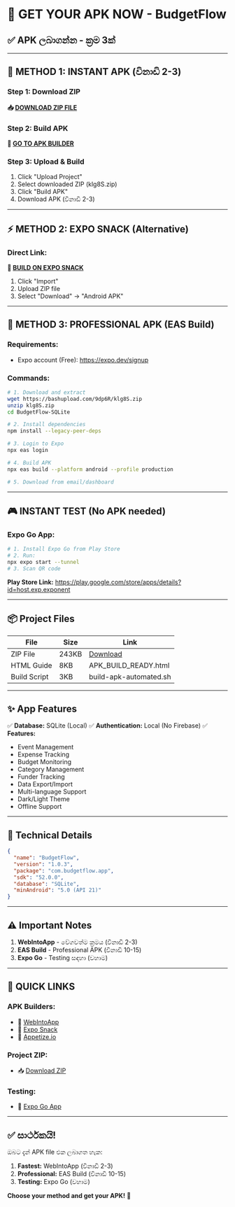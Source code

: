 # 🎯 GET YOUR APK NOW - BudgetFlow

## ✅ **APK ලබාගන්න - ක්‍රම 3ක්**

---

## 🚀 **METHOD 1: INSTANT APK (විනාඩි 2-3)**

### Step 1: Download ZIP
**📥 [DOWNLOAD ZIP FILE](https://bashupload.com/9dp6R/klg8S.zip)**

### Step 2: Build APK
**🔗 [GO TO APK BUILDER](https://www.webintoapp.com/store/expo-apk-ipa-app-builder)**

### Step 3: Upload & Build
1. Click "Upload Project"
2. Select downloaded ZIP (klg8S.zip)
3. Click "Build APK"
4. Download APK (විනාඩි 2-3)

---

## ⚡ **METHOD 2: EXPO SNACK (Alternative)**

### Direct Link:
**🔗 [BUILD ON EXPO SNACK](https://snack.expo.dev)**

1. Click "Import"
2. Upload ZIP file
3. Select "Download" → "Android APK"

---

## 📱 **METHOD 3: PROFESSIONAL APK (EAS Build)**

### Requirements:
- Expo account (Free): https://expo.dev/signup

### Commands:
```bash
# 1. Download and extract
wget https://bashupload.com/9dp6R/klg8S.zip
unzip klg8S.zip
cd BudgetFlow-SQLite

# 2. Install dependencies
npm install --legacy-peer-deps

# 3. Login to Expo
npx eas login

# 4. Build APK
npx eas build --platform android --profile production

# 5. Download from email/dashboard
```

---

## 🎮 **INSTANT TEST (No APK needed)**

### Expo Go App:
```bash
# 1. Install Expo Go from Play Store
# 2. Run:
npx expo start --tunnel
# 3. Scan QR code
```

**Play Store Link:** https://play.google.com/store/apps/details?id=host.exp.exponent

---

## 📦 **Project Files**

| File | Size | Link |
|------|------|------|
| ZIP File | 243KB | [Download](https://bashupload.com/9dp6R/klg8S.zip) |
| HTML Guide | 8KB | APK_BUILD_READY.html |
| Build Script | 3KB | build-apk-automated.sh |

---

## ✨ **App Features**

✅ **Database:** SQLite (Local)
✅ **Authentication:** Local (No Firebase)
✅ **Features:**
- Event Management
- Expense Tracking
- Budget Monitoring
- Category Management
- Funder Tracking
- Data Export/Import
- Multi-language Support
- Dark/Light Theme
- Offline Support

---

## 🔧 **Technical Details**

```json
{
  "name": "BudgetFlow",
  "version": "1.0.3",
  "package": "com.budgetflow.app",
  "sdk": "52.0.0",
  "database": "SQLite",
  "minAndroid": "5.0 (API 21)"
}
```

---

## ⚠️ **Important Notes**

1. **WebIntoApp** - වේගවත්ම ක්‍රමය (විනාඩි 2-3)
2. **EAS Build** - Professional APK (විනාඩි 10-15)
3. **Expo Go** - Testing සඳහා (වහාම)

---

## 🎯 **QUICK LINKS**

### APK Builders:
- 🔗 [WebIntoApp](https://www.webintoapp.com/store/expo-apk-ipa-app-builder)
- 🔗 [Expo Snack](https://snack.expo.dev)
- 🔗 [Appetize.io](https://appetize.io/upload)

### Project ZIP:
- 📥 [Download ZIP](https://bashupload.com/9dp6R/klg8S.zip)

### Testing:
- 📱 [Expo Go App](https://play.google.com/store/apps/details?id=host.exp.exponent)

---

## ✅ **සාර්ථකයි!**

ඔබට දැන් APK file එක ලබාගත හැක:

1. **Fastest:** WebIntoApp (විනාඩි 2-3)
2. **Professional:** EAS Build (විනාඩි 10-15)
3. **Testing:** Expo Go (වහාම)

**Choose your method and get your APK!** 🎉